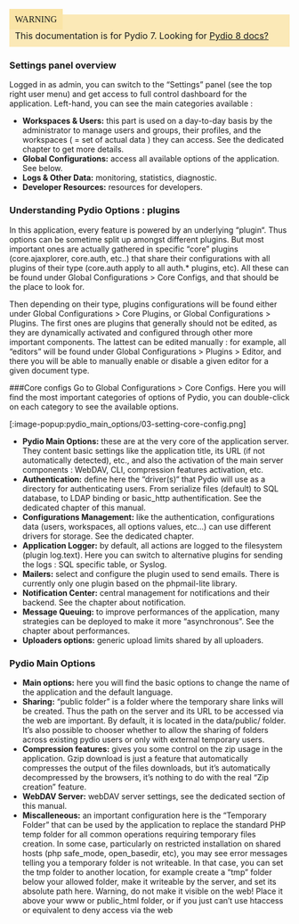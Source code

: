 <div style="background-color: #fbe9b7;font-size: 16px;">
<span style="background-color: #fae4a6;padding: 10px;font-family: FuturaT-Demi;">WARNING</span>
<span style="padding: 10px;display: inline-block;">This documentation is for Pydio 7. Looking for <a href="https://pydio.com/en/docs/v8/">Pydio 8 docs?</a></span>
</div>

### Settings panel overview
Logged in as admin, you can switch to the “Settings” panel (see the top right user menu) and get access to full control dashboard for the application. Left-hand, you can see the main categories available :

+ **Workspaces & Users:** this part is used on a day-to-day basis by the administrator to manage users and groups, their profiles, and the workspaces ( = set of actual data ) they can access. See the dedicated chapter to get more details.
+ **Global Configurations:** access all available options of the application. See below.
+ **Logs & Other Data:** monitoring, statistics, diagnostic.
+ **Developer Resources:** resources for developers.

### Understanding Pydio Options : plugins
In this application, every feature is powered by an underlying “plugin“. Thus options can be sometime split up amongst different plugins. But most important ones are actually gathered in specific “core” plugins (core.ajaxplorer, core.auth, etc..) that share their configurations with all plugins of their type (core.auth apply to all auth.* plugins, etc). All these can be found under Global Configurations > Core Configs, and that should be the place to look for.

Then depending on their type, plugins configurations will be found either under Global Configurations > Core Plugins, or Global Configurations > Plugins. The first ones are plugins that generally should not be edited, as they are dynamically activated and configured through other more important components. The lattest can be edited manually : for example, all “editors” will be found under Global Configurations > Plugins > Editor, and there you will be able to manually enable or disable a given editor for a given document type.

###Core configs
Go to Global Configurations > Core Configs. Here you will find the most important categories of options of Pydio, you can double-click on each category to see the available options.

[:image-popup:pydio_main_options/03-setting-core-config.png]



+ **Pydio Main Options:** these are at the very core of the application server.  They content basic settings like the application title, its URL (if not automatically detected), etc., and also the activation of the main server components : WebDAV, CLI, compression features activation, etc.
+ **Authentication:** define here the “driver(s)“ that Pydio will use as a directory for authenticating users. From serialize files (default) to SQL database, to LDAP binding or basic_http authentification. See the dedicated chapter of this manual.
+ **Configurations Management:** like the authentication, configurations data (users, workspaces, all options values, etc…) can use different drivers for storage. See the dedicated chapter.
+ **Application Logger:** by default, all actions are logged to the filesystem (plugin log.text). Here you can switch to alternative plugins for sending the logs : SQL specific table, or Syslog.
+ **Mailers:** select and configure the plugin used to send emails. There is currently only one plugin based on the phpmail-lite library.
+ **Notification Center:** central management for notifications and their backend. See the chapter about notification.
+ **Message Queuing:** to improve performances of the application, many strategies can be deployed to make it more “asynchronous”. See the chapter about performances.
+ **Uploaders options:** generic upload limits shared by all uploaders.

### Pydio Main Options
+ **Main options:** here you will find the basic options to change the name of the application and the default language.
+ **Sharing:** “public folder” is a folder where the temporary share links will be created. Thus the path on the server and its URL to be accessed via the web are important. By default, it is located in the data/public/ folder. It’s also possible to chooser whether to allow the sharing of folders across existing pydio users or only with external temporary users.
+ **Compression features:** gives you some control on the zip usage in the application. Gzip download is just a feature that automatically compresses the output of the files downloads, but it’s automatically decompressed by the browsers, it’s nothing to do with the real “Zip creation” feature.
+ **WebDAV Server:** webDAV server settings, see the dedicated section of this manual.
+ **Miscalleneous:** an important configuration here is the “Temporary Folder” that can be used by the application to replace the standard PHP temp folder for all common operations requiring temporary files creation. In some case, particularly on restricted installation on shared hosts (php safe_mode, open_basedir, etc), you may see error messages telling you a temporary folder is not writeable. In that case, you can set the tmp folder to another location, for example create a “tmp” folder below your allowed folder, make it writeable by the server, and set its absolute path here. Warning, do not make it visible on the web! Place it above your www or public_html folder, or if you just can’t use htaccess or equivalent to deny access via the web
